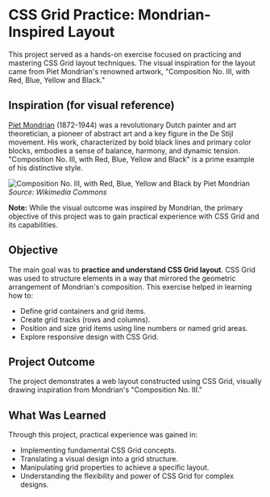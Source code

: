 # CSS Grid Practice: Mondrian-Inspired Layout

This project served as a hands-on exercise focused on practicing and mastering CSS Grid layout techniques. The visual inspiration for the layout came from Piet Mondrian's renowned artwork, "Composition No. III, with Red, Blue, Yellow and Black."

## Inspiration (for visual reference)

[Piet Mondrian](https://en.wikipedia.org/wiki/Piet_Mondrian) (1872-1944) was a revolutionary Dutch painter and art theoretician, a pioneer of abstract art and a key figure in the De Stijl movement. His work, characterized by bold black lines and primary color blocks, embodies a sense of balance, harmony, and dynamic tension. "Composition No. III, with Red, Blue, Yellow and Black" is a prime example of his distinctive style.

![Composition No. III, with Red, Blue, Yellow and Black by Piet Mondrian](https://upload.wikimedia.org/wikipedia/commons/a/ac/Piet_Mondrian_-_Composition_No._III%2C_with_red%2C_blue%2C_yellow_and_black%2C_1929.jpg)
*Source: Wikimedia Commons*

**Note:** While the visual outcome was inspired by Mondrian, the primary objective of this project was to gain practical experience with CSS Grid and its capabilities.

## Objective

The main goal was to **practice and understand CSS Grid layout**. CSS Grid was used to structure elements in a way that mirrored the geometric arrangement of Mondrian's composition. This exercise helped in learning how to:

* Define grid containers and grid items.
* Create grid tracks (rows and columns).
* Position and size grid items using line numbers or named grid areas.
* Explore responsive design with CSS Grid.

## Project Outcome

The project demonstrates a web layout constructed using CSS Grid, visually drawing inspiration from Mondrian's "Composition No. III."

## What Was Learned

Through this project, practical experience was gained in:

* Implementing fundamental CSS Grid concepts.
* Translating a visual design into a grid structure.
* Manipulating grid properties to achieve a specific layout.
* Understanding the flexibility and power of CSS Grid for complex designs.
